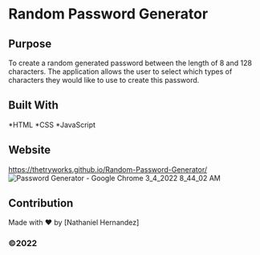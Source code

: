 # Random Password Generator

## Purpose
To create a random generated password between the length of 8 and 128 characters. The application allows the user to select which types of characters they would like to use to create this password.

## Built With
*HTML
*CSS
*JavaScript

## Website
https://thetryworks.github.io/Random-Password-Generator/
![Password Generator - Google Chrome 3_4_2022 8_44_02 AM](https://user-images.githubusercontent.com/95715383/156783983-24d7c049-44df-424f-8850-d2344725d58b.png)


## Contribution
Made with ❤️ by [Nathaniel Hernandez]


### ©️2022  
